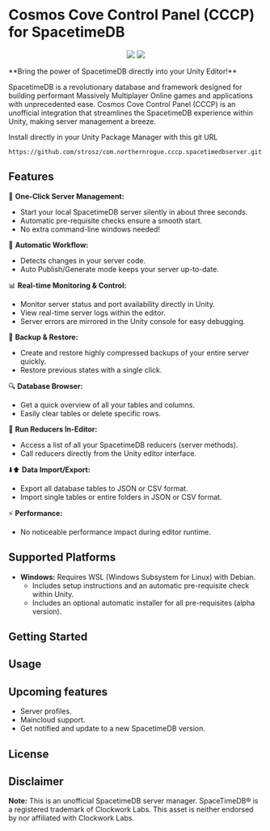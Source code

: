 # Cosmos Cove Control Panel (CCCP) for SpacetimeDB
<p align="center">
<a href="https://github.com/strosz/com.northernrogue.cccp.spacetimedbserver"><img src="https://img.shields.io/badge/Made%20with-Unity-57b9d3.svg?style=flat&logo=unity"></a>
<a href="https://github.com/strosz/com.northernrogue.cccp.spacetimedbserver"><img src="https://img.shields.io/github/v/release/strosz/com.northernrogue.cccp.spacetimedbserver?color=%23ff00a0&include_prereleases&label=version&sort=semver&style=flat-square"></a>
<!-- Add other relevant badges here, e.g., license, version -->
</p>
**Bring the power of SpacetimeDB directly into your Unity Editor!**

SpacetimeDB is a revolutionary database and framework designed for building performant Massively Multiplayer Online games and applications with unprecedented ease. Cosmos Cove Control Panel (CCCP) is an unofficial integration that streamlines the SpacetimeDB experience within Unity, making server management a breeze.

Install directly in your Unity Package Manager with this git URL

```https://github.com/strosz/com.northernrogue.cccp.spacetimedbserver.git```

## Features

🚀 **One-Click Server Management:**
   - Start your local SpacetimeDB server silently in about three seconds.
   - Automatic pre-requisite checks ensure a smooth start.
   - No extra command-line windows needed!

🔄 **Automatic Workflow:**
   - Detects changes in your server code.
   - Auto Publish/Generate mode keeps your server up-to-date.

📊 **Real-time Monitoring & Control:**
   - Monitor server status and port availability directly in Unity.
   - View real-time server logs within the editor.
   - Server errors are mirrored in the Unity console for easy debugging.

💾 **Backup & Restore:**
   - Create and restore highly compressed backups of your entire server quickly.
   - Restore previous states with a single click.

🔍 **Database Browser:**
   - Get a quick overview of all your tables and columns.
   - Easily clear tables or delete specific rows.

🔧 **Run Reducers In-Editor:**
   - Access a list of all your SpacetimeDB reducers (server methods).
   - Call reducers directly from the Unity editor interface.

⬇️⬆️ **Data Import/Export:**
   - Export all database tables to JSON or CSV format.
   - Import single tables or entire folders in JSON or CSV format.

⚡ **Performance:**
   - No noticeable performance impact during editor runtime.

## Supported Platforms

*   **Windows:** Requires WSL (Windows Subsystem for Linux) with Debian.
    *   Includes setup instructions and an automatic pre-requisite check within Unity.
    *   Includes an optional automatic installer for all pre-requisites (alpha version).

## Getting Started

## Usage

## Upcoming features
   - Server profiles.
   - Maincloud support.
   - Get notified and update to a new SpacetimeDB version.

## License

## Disclaimer

**Note:** This is an unofficial SpacetimeDB server manager. SpaceTimeDB® is a registered trademark of Clockwork Labs. This asset is neither endorsed by nor affiliated with Clockwork Labs.